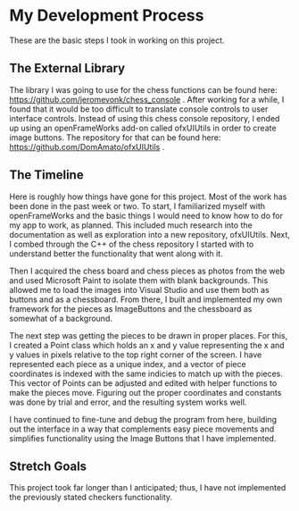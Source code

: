 # My Development Process

These are the basic steps I took in working on this project.

## The External Library

The library I was going to use for the chess functions can be found here: https://github.com/jeromevonk/chess_console . After working for a while, I found that it would be too difficult to translate console controls to user interface controls. Instead of using this chess console repository, I ended up using an openFrameWorks add-on called ofxUIUtils in order to create image buttons. The repository for that can be found here: https://github.com/DomAmato/ofxUIUtils .

## The Timeline

Here is roughly how things have gone for this project. Most of the work has been done in the past week or two. To start, I familiarized myself with openFrameWorks and the basic things I would need to know how to do for my app to work, as planned. This included much research into the documentation as well as exploration into a new repository, ofxUIUtils. Next, I combed through the C++ of the chess repository I started with to understand better the functionality that went along with it. 

Then I acquired the chess board and chess pieces as photos from the web and used Microsoft Paint to isolate them with blank backgrounds. This allowed me to load the images into Visual Studio and use them both as buttons and as a chessboard. From there, I built and implemented my own framework for the pieces as ImageButtons and the chessboard as somewhat of a background.

The next step was getting the pieces to be drawn in proper places. For this, I created a Point class which holds an x and y value representing the x and y values in pixels relative to the top right corner of the screen. I have represented each piece as a unique index, and a vector of piece coordinates is indexed with the same indicies to match up with the pieces. This vector of Points can be adjusted and edited with helper functions to make the pieces move. Figuring out the proper coordinates and constants was done by trial and error, and the resulting system works well.

I have continued to fine-tune and debug the program from here, building out the interface in a way that complements easy piece movements and simplifies functionality using the Image Buttons that I have implemented. 

## Stretch Goals

This project took far longer than I anticipated; thus, I have not implemented the previously stated checkers functionality.
